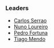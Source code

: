 ### Leaders
* [Carlos Serrao](mailto:carlos.serrao@owasp.org)
* [Nuno Loureiro](mailto:nuno.loureiro@owasp.org)
* [Pedro Fortuna](mailto:pedro.fortuna@owasp.org)
* [Tiago Mendo](mailto:tiago.mendo@owasp.org)
